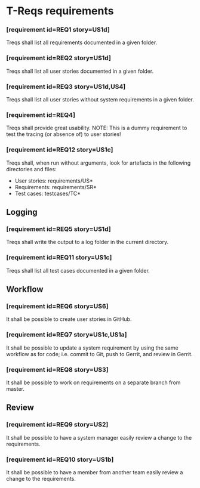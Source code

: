 # T-Reqs requirements

### [requirement id=REQ1 story=US1d]

Treqs shall list all requirements documented in a given folder.

### [requirement id=REQ2 story=US1d]

Treqs shall list all user stories documented in a given folder.


### [requirement id=REQ3 story=US1d,US4]

Treqs shall list all user stories without system requirements in a given folder.

### [requirement id=REQ4]

Treqs shall provide great usability.
NOTE: This is a dummy requirement to test the tracing (or absence of) to user stories!

### [requirement id=REQ12 story=US1c]

Treqs shall, when run without arguments, look for artefacts in the following directories and files:

- User stories: requirements/US\*
- Requirements: requirements/SR\*
- Test cases: testcases/TC\*

## Logging

### [requirement id=REQ5 story=US1d]

Treqs shall write the output to a log folder in the current directory.

### [requirement id=REQ11 story=US1c]

Treqs shall list all test cases documented in a given folder.


## Workflow

### [requirement id=REQ6 story=US6]

It shall be possible to create user stories in GitHub.

### [requirement id=REQ7 story=US1c,US1a]

It shall be possible to update a system requirement by using the same workflow as for code; i.e. commit to Git, push to Gerrit, and review in Gerrit.

### [requirement id=REQ8 story=US3]

It shall be possible to work on requirements on a separate branch from master.

## Review

### [requirement id=REQ9 story=US2]

It shall be possible to have a system manager easily review a change to the requirements.

### [requirement id=REQ10 story=US1b]

It shall be possible to have a member from another team easily review a change to the requirements.
